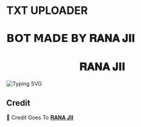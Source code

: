 # TXT UPLOADER

# 𝗕𝗢𝗧 𝗠𝗔𝗗𝗘 𝗕𝗬 𝐑𝐀𝐍𝐀 𝐉𝐈𝐈 


<h1 align="center">
  𝐑𝐀𝐍𝐀 𝐉𝐈𝐈 
</h1>

![Typing SVG](https://readme-typing-svg.herokuapp.com/?lines=Welcome+To+Txt+Uploader+Bot+!)

## Credit

🥳 Credit Goes To [𝐑𝐀𝐍𝐀 𝐉𝐈𝐈 ](https://t.me/Rana_jii_27_bot)

